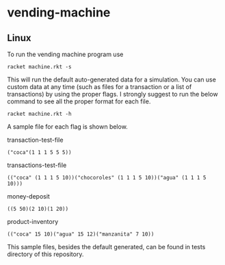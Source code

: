 # vending-machine

## Linux
To run the vending machine program use
```racket
racket machine.rkt -s
```

This will run the default auto-generated data for a simulation. You can use custom data at any time (such as files for a transaction or a list of transactions) by using the proper flags. I strongly suggest to run the below command to see all the proper format for each file.
```racket
racket machine.rkt -h
```

A sample file for each flag is shown below.

transaction-test-file
```racket
("coca"(1 1 1 5 5 5))
```

transactions-test-file
```racket
(("coca" (1 1 1 5 10))("chocoroles" (1 1 1 5 10))("agua" (1 1 1 5 10)))
```

money-deposit
```racket
((5 50)(2 10)(1 20))
```

product-inventory
```racket
(("coca" 15 10)("agua" 15 12)("manzanita" 7 10))
```

This sample files, besides the default generated, can be found in tests directory of this repository.
